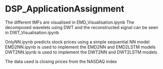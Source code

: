 # DSP_ApplicationAssignment

The different IMFs are visualised in EMD_Visualisation.ipynb
The decomposed wavelets using DWT and the reconstructed signal can be seen in DWT_Visualisation.ipynb

OnlyNN.ipynb predicts stock prices using a simple sequential NN model
EMD2NN.ipynb is used to implement the EMD2NN and EMD2LSTM models
DWT2NN.ipynb is used to implement the DWT2NN and DWT2LSTM models

The data used is closing prices from the NASDAQ index
